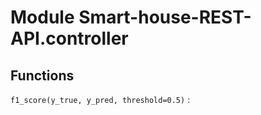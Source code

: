 Module Smart-house-REST-API.controller
======================================

Functions
---------

    
`f1_score(y_true, y_pred, threshold=0.5)`
: